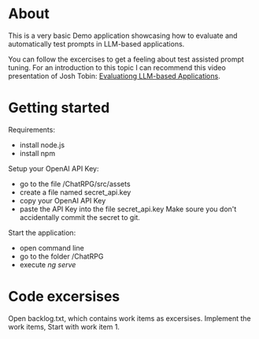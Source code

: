 # About
This is a very basic Demo application showcasing how to evaluate and automatically test prompts in LLM-based applications.

You can follow the excercises to get a feeling about test assisted prompt tuning.
For an introduction to this topic I can recommend this video presentation of Josh Tobin: [Evaluationg LLM-based Applications](https://www.youtube.com/watch?v=2CIIQ5KZWUM).

# Getting started

Requirements:
- install node.js
- install npm

Setup your OpenAI API Key: 
- go to the file /ChatRPG/src/assets
- create a file named secret_api.key
- copy your OpenAI API Key
- paste the API Key into the file secret_api.key
Make soure you don't accidentally commit the secret to git.


Start the application:
- open command line
- go to the folder /ChatRPG
- execute *ng serve*

# Code excersises

Open backlog.txt, which contains work items as excersises.
Implement the work items, Start with work item 1.